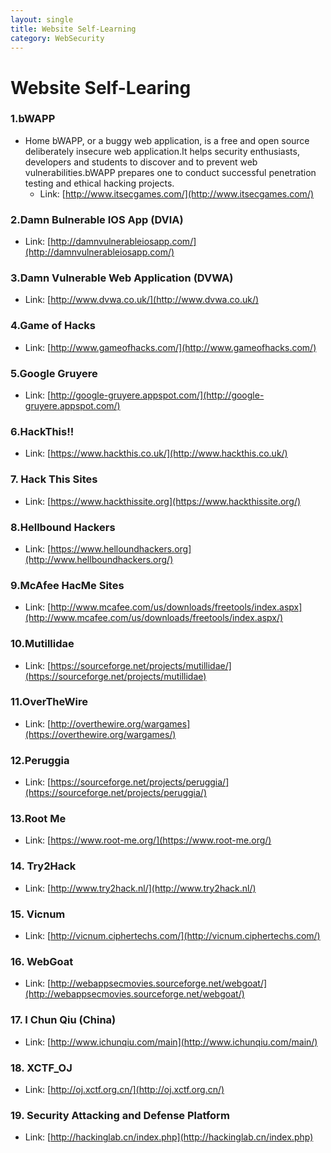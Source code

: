 ```yaml
---
layout: single
title: Website Self-Learning
category: WebSecurity
---
```


# Website Self-Learing


### 1.bWAPP

  - Home bWAPP, or a buggy web application, is a free and open source deliberately insecure web application.It helps security enthusiasts, developers and students to discover and to prevent web vulnerabilities.bWAPP prepares one to conduct successful penetration testing and ethical hacking projects.
    - Link: [http://www.itsecgames.com/](http://www.itsecgames.com/)

### 2.Damn Bulnerable IOS App (DVIA)

 - Link: [http://damnvulnerableiosapp.com/](http://damnvulnerableiosapp.com/)

### 3.Damn Vulnerable Web Application (DVWA)

- Link: [http://www.dvwa.co.uk/](http://www.dvwa.co.uk/)

### 4.Game of Hacks

- Link: [http://www.gameofhacks.com/](http://www.gameofhacks.com/)

### 5.Google Gruyere

- Link: [http://google-gruyere.appspot.com/](http://google-gruyere.appspot.com/)

### 6.HackThis!!

- Link: [https://www.hackthis.co.uk/](http://www.hackthis.co.uk/)

### 7. Hack This Sites

- Link: [https://www.hackthissite.org](https://www.hackthissite.org/)

### 8.Hellbound Hackers

- Link: [https://www.helloundhackers.org](http://www.hellboundhackers.org/)

### 9.McAfee HacMe Sites

- Link: [http://www.mcafee.com/us/downloads/freetools/index.aspx](http://www.mcafee.com/us/downloads/freetools/index.aspx/)

### 10.Mutillidae

- Link: [https://sourceforge.net/projects/mutillidae/](https://sourceforge.net/projects/mutillidae)

### 11.OverTheWire

- Link: [http://overthewire.org/wargames](https://overthewire.org/wargames/)

### 12.Peruggia

- Link: [https://sourceforge.net/projects/peruggia/](https://sourceforge.net/projects/peruggia/)

### 13.Root Me

- Link: [https://www.root-me.org/](https://www.root-me.org/)

### 14. Try2Hack

- Link: [http://www.try2hack.nl/](http://www.try2hack.nl/)

### 15. Vicnum

- Link: [http://vicnum.ciphertechs.com/](http://vicnum.ciphertechs.com/)

### 16. WebGoat

- Link: [http://webappsecmovies.sourceforge.net/webgoat/](http://webappsecmovies.sourceforge.net/webgoat/)

### 17. I Chun Qiu (China)

- Link: [http://www.ichunqiu.com/main](http://www.ichunqiu.com/main/)

### 18. XCTF_OJ 

- Link: [http://oj.xctf.org.cn/](http://oj.xctf.org.cn/)

### 19. Security Attacking and Defense Platform

- Link: [http://hackinglab.cn/index.php](http://hackinglab.cn/index.php)









 
    




